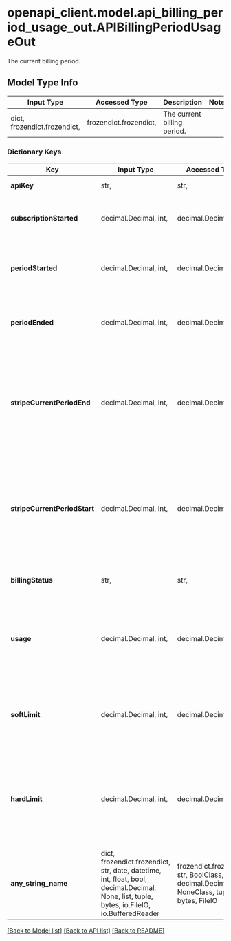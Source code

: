 # openapi_client.model.api_billing_period_usage_out.APIBillingPeriodUsageOut

The current billing period.

## Model Type Info
Input Type | Accessed Type | Description | Notes
------------ | ------------- | ------------- | -------------
dict, frozendict.frozendict,  | frozendict.frozendict,  | The current billing period. | 

### Dictionary Keys
Key | Input Type | Accessed Type | Description | Notes
------------ | ------------- | ------------- | ------------- | -------------
**apiKey** | str,  | str,  | User API Key. | [optional] 
**subscriptionStarted** | decimal.Decimal, int,  | decimal.Decimal,  | Datetime when the user subscribed to the plan. | [optional] value must be a 64 bit integer
**periodStarted** | decimal.Decimal, int,  | decimal.Decimal,  | Datetime when the the plan&#x27;s current period started. | [optional] value must be a 64 bit integer
**periodEnded** | decimal.Decimal, int,  | decimal.Decimal,  | Datetime when the the plan&#x27;s current period endend. | [optional] value must be a 64 bit integer
**stripeCurrentPeriodEnd** | decimal.Decimal, int,  | decimal.Decimal,  | Datetime when the the plan&#x27;s current period endend (in Stripe). Internal and Stripe periodicity should ~coincide. | [optional] value must be a 64 bit integer
**stripeCurrentPeriodStart** | decimal.Decimal, int,  | decimal.Decimal,  | Datetime when the the plan&#x27;s current period started (in Stripe). Internal and Stripe periodicity should ~coincide. | [optional] value must be a 64 bit integer
**billingStatus** | str,  | str,  | Current period billing status ex OPEN. | [optional] 
**usage** | decimal.Decimal, int,  | decimal.Decimal,  | Current period usage in units (NB some API endpoints use more than one unit). | [optional] value must be a 64 bit integer
**softLimit** | decimal.Decimal, int,  | decimal.Decimal,  | Current period soft limit (reaching the limit sends an email notification). | [optional] value must be a 64 bit integer
**hardLimit** | decimal.Decimal, int,  | decimal.Decimal,  | Current period hard limit (reaching the limit sends an email notification and blocks the API Key). | [optional] value must be a 64 bit integer
**any_string_name** | dict, frozendict.frozendict, str, date, datetime, int, float, bool, decimal.Decimal, None, list, tuple, bytes, io.FileIO, io.BufferedReader | frozendict.frozendict, str, BoolClass, decimal.Decimal, NoneClass, tuple, bytes, FileIO | any string name can be used but the value must be the correct type | [optional]

[[Back to Model list]](../../README.md#documentation-for-models) [[Back to API list]](../../README.md#documentation-for-api-endpoints) [[Back to README]](../../README.md)

